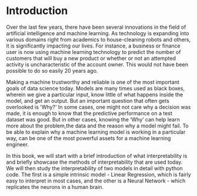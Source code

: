 # Introduction

Over the last few years, there have been several innovations in the field of artificial intelligence and machine learning. As technology is expanding into various domains right from academics to house-cleaning robots and others, it is significantly impacting our lives. For instance, a business or finance user is now using machine learning technology to predict the number of customers that will buy a new product or whether or not an attempted activity is uncharacteristic of the account owner. This would not have been possible to do so easily 20 years ago.



Making a machine trustworthy and reliable is one of the most important goals of data science today. Models are many times used as black boxes, wherein we give a particular input, know little of what happens inside the model, and get an output. But an important question that often gets overlooked is 'Why?' In some cases, one might not care why a decision was made, it is enough to know that the predictive performance on a test dataset was good. But in other cases, knowing the ‘Why’ can help learn more about the problem,the data and the reason why a model might fail. To be able to explain why a machine learning model is working in a particular way, can be one of the most powerful assets for a machine learning engineer.



In this book, we will start with a brief introduction of what interpretability is and briefly showcase the methods of interpretability that are used today. We will then study the interpretability of two models in detail with python code. The first is a simple intrinsic model - Linear Regression, which is fairly easy to interpret in most cases, and the other is a Neural Network - which replicates the neurons in a human brain.



